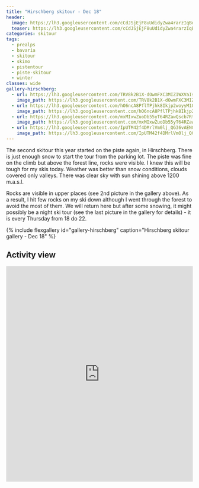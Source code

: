 ```yaml
---
title: "Hirschberg skitour - Dec 18"
header:
  image: https://lh3.googleusercontent.com/cCdJSjEjF8uUdidyZwa4rarzIqBdTf7x6275LKUyzJFx_LUiNgCnv41DHOOmJiI57p_90bOQISw-kX3RlYZphQrxXFY5jkVXsOOOc2ilk7Gk0-7JVrttbeu5cdyCUhBmTXWhUPKWmPIFj1LkDv5lvzEqhid_z4_EmaySz945AWn1EdE9YR9m3-en8Y_EPPfHNTkLw9__R4GsqGvT8f7TnpUi9ACEbwynrRWXNL5hknXIvRwbeFNVN64Ui-4TgnWT7lT6toiD43WkZq_oiqhgdocpc7AoqpEf9oydrsxl0SRrn1Sz3B-3E9bwXWOuK-ezDENTSMx1zEa5jhvMy-TAHFqi8OCIopw44CqQDL_JXEQIk6idbj6fwIBrg23ocNbDLo_NxzwJ6OyFOl7L2rFO4Wuy6p4df87e_Hecn1BMsndiMb-_Y_3PkVTlw0TKzDsHWfk12aYcBKN4u8N1RgRNQqYF4_p63KgGG_4yh73mChNuvZZOPE8cSEpqZr_TZYxNZAro1qJAZrS0W7qPWJSG0pMlKvjHc6N0DV2XOY0yk6GKLxecBUJa_Ngt5EXYxCAmGLOQY-QsNuiTZDAtIkeoyJzloUXfXqaIxxC6BqY2feq7FeC_ngrfAggaYcvLyWu3LzNqVLSAsprFRYfuLONz7_bYsZ5TsKB-HOUl9Sc9iOC1bCj392nhzsUN_PF4kv8e7X3DfiSs_9u-B-Xh9JQ=w2056-h1542-no
  teaser: https://lh3.googleusercontent.com/cCdJSjEjF8uUdidyZwa4rarzIqBdTf7x6275LKUyzJFx_LUiNgCnv41DHOOmJiI57p_90bOQISw-kX3RlYZphQrxXFY5jkVXsOOOc2ilk7Gk0-7JVrttbeu5cdyCUhBmTXWhUPKWmPIFj1LkDv5lvzEqhid_z4_EmaySz945AWn1EdE9YR9m3-en8Y_EPPfHNTkLw9__R4GsqGvT8f7TnpUi9ACEbwynrRWXNL5hknXIvRwbeFNVN64Ui-4TgnWT7lT6toiD43WkZq_oiqhgdocpc7AoqpEf9oydrsxl0SRrn1Sz3B-3E9bwXWOuK-ezDENTSMx1zEa5jhvMy-TAHFqi8OCIopw44CqQDL_JXEQIk6idbj6fwIBrg23ocNbDLo_NxzwJ6OyFOl7L2rFO4Wuy6p4df87e_Hecn1BMsndiMb-_Y_3PkVTlw0TKzDsHWfk12aYcBKN4u8N1RgRNQqYF4_p63KgGG_4yh73mChNuvZZOPE8cSEpqZr_TZYxNZAro1qJAZrS0W7qPWJSG0pMlKvjHc6N0DV2XOY0yk6GKLxecBUJa_Ngt5EXYxCAmGLOQY-QsNuiTZDAtIkeoyJzloUXfXqaIxxC6BqY2feq7FeC_ngrfAggaYcvLyWu3LzNqVLSAsprFRYfuLONz7_bYsZ5TsKB-HOUl9Sc9iOC1bCj392nhzsUN_PF4kv8e7X3DfiSs_9u-B-Xh9JQ=w2056-h1542-no
categories: skitour
tags:
  - prealps
  - bavaria
  - skitour
  - skimo
  - pistentour
  - piste-skitour
  - winter
classes: wide
gallery-hirschberg:
  - url: https://lh3.googleusercontent.com/TRV8k2B1X-dOwmFXC3MIZIWXVaIsVAnJGov62Db0aWiGyLOk0bVGbvLpiUNk_ZcGtDeKJEywUYzG_dcVJvCy3L6N11IJZCNOxMPgjje2ve7hAe2CuFNR5skbyKxhwDkELYKEWRZqI5ZZ-J2fsJugWdDtj3RAbGwil7bWGe8SpbgPF9fXsSVM0XR-hIY0YXScWrmkpQ1N7RgfXJ7CYl8sqg1x9lmoAxPAniJmNXcKsUSVrShCee6qGRDwqJkVAVDIJ1jSoYG9CajJECnn7g8IMfM5T20mnJmxg0cM7NLzq2mOABHrW0y2vrf6WXcr_ntYM6HeTTFxuez9o2Ojn1TC0o8XWyBpA4JZJ39KLvZzF9XLchscI7RZEN3VIUrvbNDVEfbhK-xBQwUk19Ry8oucn9-P7uzLEFdqhTEZ6BUbbRABS_bX250OxSaYNQCIKzC7Vk5A22l390lwdm9i6uDzLjQhQ1Hqul4vfpiHl0M6GC7fbPq_6puTuGFtPufUNlmQcNYWERnydknGjdsCheDjwnVE8oYx_sksJj9TVxEVy3imcbvQmizNIasu_SQ9s6RynlJ5pPj84RbD_Q6K33ohWbQySHUhndx_DCQqT6i6jKZnfnnEB8MYPM_nZcJ_8eqNs-dRKakHTiEoNHG6ai-8Y1Ybkrcy4WWp7NxD-DyuqIyPa9CMBT46kuZ4bnm4MCCnk21e_qxR_k_LP5-C5ZQ=w1158-h1542-no
    image_path: https://lh3.googleusercontent.com/TRV8k2B1X-dOwmFXC3MIZIWXVaIsVAnJGov62Db0aWiGyLOk0bVGbvLpiUNk_ZcGtDeKJEywUYzG_dcVJvCy3L6N11IJZCNOxMPgjje2ve7hAe2CuFNR5skbyKxhwDkELYKEWRZqI5ZZ-J2fsJugWdDtj3RAbGwil7bWGe8SpbgPF9fXsSVM0XR-hIY0YXScWrmkpQ1N7RgfXJ7CYl8sqg1x9lmoAxPAniJmNXcKsUSVrShCee6qGRDwqJkVAVDIJ1jSoYG9CajJECnn7g8IMfM5T20mnJmxg0cM7NLzq2mOABHrW0y2vrf6WXcr_ntYM6HeTTFxuez9o2Ojn1TC0o8XWyBpA4JZJ39KLvZzF9XLchscI7RZEN3VIUrvbNDVEfbhK-xBQwUk19Ry8oucn9-P7uzLEFdqhTEZ6BUbbRABS_bX250OxSaYNQCIKzC7Vk5A22l390lwdm9i6uDzLjQhQ1Hqul4vfpiHl0M6GC7fbPq_6puTuGFtPufUNlmQcNYWERnydknGjdsCheDjwnVE8oYx_sksJj9TVxEVy3imcbvQmizNIasu_SQ9s6RynlJ5pPj84RbD_Q6K33ohWbQySHUhndx_DCQqT6i6jKZnfnnEB8MYPM_nZcJ_8eqNs-dRKakHTiEoNHG6ai-8Y1Ybkrcy4WWp7NxD-DyuqIyPa9CMBT46kuZ4bnm4MCCnk21e_qxR_k_LP5-C5ZQ=w1158-h1542-no
  - url: https://lh3.googleusercontent.com/hO6ncA8PflTPjhk8Ikjp2woyyM10FJX-yipLN78dkK1HZgsTuzyQSIzLqn1XHO3G04fVGbH32qcIZGBV8AWnn9z22nHKvM_s66F8jt1TUDylTFKPkhyOkjxBJFrt7iRdhxHbaP45Oi1QPCs4jxP-ewRjW5WcpDpzqvs9qzJxkq5rPTwV--wdv_vlVWRIJLT1YTYbOW-cafXGyjMghbDmgCGJuqc_oAz_lyiCQyhApRnxFz5SOsiptCzd3hZyubCETs6o_7ZuIDN6TceEhfdN648pRpkRF4Y5ZZRGNdggtHIhUsjgKRwn1gfqkaAG-gnnPDOIMwGhn3Z5E75SQ-FjHt43e18YtXLdubUDedvTuiuK4_XUCYHFUZBmJVCtSIFm-RJof9Q69rH-F_bbudcMOjgXFuND4V8MufRNbPMw8E36PZ5dAzx-_dg37e6CgPxid3ibwRYwOZsSdD4V4MupUefAF0cmodxdpj9RGvovjvuJrIl6P-jqdNk0l7dtgaEjqfoqyjtq2Cg6ZdHEShpGw6bdfzgxFSVM12PfvrWcXIXhsIMTjUtkgIrMH79H3fm-NrklNpOIuO04lEEhw_skUT3XRu8jEyYRBvTF-sBv38OU97e6T4qQOoixBPvCuGirwSkHRgH7tuPWkQXB2CekswdxRK8fQe5VjOXsqfF_yRJifJdQcZNRyEU7teUPtMbSw-MPcDBpjks9c6t61pA=w1158-h1542-no
    image_path: https://lh3.googleusercontent.com/hO6ncA8PflTPjhk8Ikjp2woyyM10FJX-yipLN78dkK1HZgsTuzyQSIzLqn1XHO3G04fVGbH32qcIZGBV8AWnn9z22nHKvM_s66F8jt1TUDylTFKPkhyOkjxBJFrt7iRdhxHbaP45Oi1QPCs4jxP-ewRjW5WcpDpzqvs9qzJxkq5rPTwV--wdv_vlVWRIJLT1YTYbOW-cafXGyjMghbDmgCGJuqc_oAz_lyiCQyhApRnxFz5SOsiptCzd3hZyubCETs6o_7ZuIDN6TceEhfdN648pRpkRF4Y5ZZRGNdggtHIhUsjgKRwn1gfqkaAG-gnnPDOIMwGhn3Z5E75SQ-FjHt43e18YtXLdubUDedvTuiuK4_XUCYHFUZBmJVCtSIFm-RJof9Q69rH-F_bbudcMOjgXFuND4V8MufRNbPMw8E36PZ5dAzx-_dg37e6CgPxid3ibwRYwOZsSdD4V4MupUefAF0cmodxdpj9RGvovjvuJrIl6P-jqdNk0l7dtgaEjqfoqyjtq2Cg6ZdHEShpGw6bdfzgxFSVM12PfvrWcXIXhsIMTjUtkgIrMH79H3fm-NrklNpOIuO04lEEhw_skUT3XRu8jEyYRBvTF-sBv38OU97e6T4qQOoixBPvCuGirwSkHRgH7tuPWkQXB2CekswdxRK8fQe5VjOXsqfF_yRJifJdQcZNRyEU7teUPtMbSw-MPcDBpjks9c6t61pA=w1158-h1542-no
  - url: https://lh3.googleusercontent.com/mxMIxwZuoDb55yT64RZawQscb7RtRn-CxJsUmkIxFHoi2RML5m0CZOXreVfh4aL5atVtzZjb-IiUxvm-igukzxxdFoJumy8SoNStcMY4vV9z_kosPm-xLXJDF8LU9kx_I2-vETPCtO9PpK2WoitFdke2jCoJHu2CGV_OXkpONyQsK5lk6kdtK7abJBb2ynCLuWmRgP-NkkCrpVFOlcS9YS8RgHlGTB1RtOQ2OMhvDsgrEZB-UOtm4ou8CaRrYlIwwm-iOhh79vQlKakHgIqf1arNFlDgTWszmKWDbY3Y_lVOt9kC7-Uh7S012MLNUAnqqRdkhcyWd-z6q6D59i3vpS7F69iqElsmGDG1JWNJ_9wWBsssxt95CHHTJmCUIpg7zATR3ANYJG-x7a64Ii-Pz1yEUkXQcnFrtmQv3C6pWTcdR-D-luzOdxPW-wfiPo0VmAaS1_Hglo0QrGXRN3jpiK-crhpHCCOxBHcMxWwR25RmIKiEGzuDYZ0CihpvqguUvRFErq6eFuiDgEcSAhlIoeqBupMQSXM0xUwUGBOHV-dVNWxE-g6lxBLSdP2jxZ2PfBba3lZ4JZKShn_Bi7RZhyt3Wl7XmF58cS8LCzjzMmkxKmQD_Khcjdg3R731HdSmnwj7AYYzqv9Y2xb_Mg7exJZSe7qbnHYYjSW9SFvsMZdi9U7Riwx4tp4tF9qrEkPlmKjA7PGLXWj2EjolqF0=w1158-h1542-no
    image_path: https://lh3.googleusercontent.com/mxMIxwZuoDb55yT64RZawQscb7RtRn-CxJsUmkIxFHoi2RML5m0CZOXreVfh4aL5atVtzZjb-IiUxvm-igukzxxdFoJumy8SoNStcMY4vV9z_kosPm-xLXJDF8LU9kx_I2-vETPCtO9PpK2WoitFdke2jCoJHu2CGV_OXkpONyQsK5lk6kdtK7abJBb2ynCLuWmRgP-NkkCrpVFOlcS9YS8RgHlGTB1RtOQ2OMhvDsgrEZB-UOtm4ou8CaRrYlIwwm-iOhh79vQlKakHgIqf1arNFlDgTWszmKWDbY3Y_lVOt9kC7-Uh7S012MLNUAnqqRdkhcyWd-z6q6D59i3vpS7F69iqElsmGDG1JWNJ_9wWBsssxt95CHHTJmCUIpg7zATR3ANYJG-x7a64Ii-Pz1yEUkXQcnFrtmQv3C6pWTcdR-D-luzOdxPW-wfiPo0VmAaS1_Hglo0QrGXRN3jpiK-crhpHCCOxBHcMxWwR25RmIKiEGzuDYZ0CihpvqguUvRFErq6eFuiDgEcSAhlIoeqBupMQSXM0xUwUGBOHV-dVNWxE-g6lxBLSdP2jxZ2PfBba3lZ4JZKShn_Bi7RZhyt3Wl7XmF58cS8LCzjzMmkxKmQD_Khcjdg3R731HdSmnwj7AYYzqv9Y2xb_Mg7exJZSe7qbnHYYjSW9SFvsMZdi9U7Riwx4tp4tF9qrEkPlmKjA7PGLXWj2EjolqF0=w1158-h1542-no
  - url: https://lh3.googleusercontent.com/IpUTM42f4DMrlVm0lj_QG36vAENG5wGeM_F9RzK6zBzphOELTJbIkYpr3uIulj0dtHnFHp8YP-C4G_x3Q8yUGqkewziIBTzG5APTQ6rfb8mU5LIZFnQXcoKRx2Cg8yZwZcq-hMu7Y2BFhy0Mq-IO_GcXcKW3lMXNu42cIGCBSYEDRo_M28Fr1ws-weJAjGvKUsCQoQl2WEIXs7xH19WMSb_mP-guqQnZY4x1KCK_SJ6QJepkQJMIAyKjbRShbPLSLZENxEFLvg6r5dJxVYIXfw-yct6PBNYKESPmIkzWd7At4c-B2IN4Zsze-uegAAi894Dx5D-6nEkoNFhFN0U-_MR_Ea4DgZDMHKj19EoHd3TKkW6wBQeyoURphVIQnYJRKGmf4rNzCU_wHr9qKCa20mHg8jRqbE7S6Bjfo22hRTynn7M7McOdB1gvcOD6T1GCQaqrZpDmpI75ialCYUBCSLBbMkh_4qFyiam64ISWwoimH9L_Bj9HTnZYryH6KJ70Cw9Pd1jTPUYJVNFUqQ7EE3syJ-i9lC5cdZw5mLrBdvRoWNHAzpvS3d_r4S3qr8JSep6yCB-AbByhBDyjdipmqrmUCCGf_RR7IRPfQi4lGMqs1NrUyBB1Fw0sc3NorlCuSBSXMbItpdhfE3EmZkNz6JIfTmbQeHHcGYrOvlFPII9M2XdGnAZ61LpnYp_-_XknzFCmDqwzRNMyV-Lu6VY=w1158-h1542-no
    image_path: https://lh3.googleusercontent.com/IpUTM42f4DMrlVm0lj_QG36vAENG5wGeM_F9RzK6zBzphOELTJbIkYpr3uIulj0dtHnFHp8YP-C4G_x3Q8yUGqkewziIBTzG5APTQ6rfb8mU5LIZFnQXcoKRx2Cg8yZwZcq-hMu7Y2BFhy0Mq-IO_GcXcKW3lMXNu42cIGCBSYEDRo_M28Fr1ws-weJAjGvKUsCQoQl2WEIXs7xH19WMSb_mP-guqQnZY4x1KCK_SJ6QJepkQJMIAyKjbRShbPLSLZENxEFLvg6r5dJxVYIXfw-yct6PBNYKESPmIkzWd7At4c-B2IN4Zsze-uegAAi894Dx5D-6nEkoNFhFN0U-_MR_Ea4DgZDMHKj19EoHd3TKkW6wBQeyoURphVIQnYJRKGmf4rNzCU_wHr9qKCa20mHg8jRqbE7S6Bjfo22hRTynn7M7McOdB1gvcOD6T1GCQaqrZpDmpI75ialCYUBCSLBbMkh_4qFyiam64ISWwoimH9L_Bj9HTnZYryH6KJ70Cw9Pd1jTPUYJVNFUqQ7EE3syJ-i9lC5cdZw5mLrBdvRoWNHAzpvS3d_r4S3qr8JSep6yCB-AbByhBDyjdipmqrmUCCGf_RR7IRPfQi4lGMqs1NrUyBB1Fw0sc3NorlCuSBSXMbItpdhfE3EmZkNz6JIfTmbQeHHcGYrOvlFPII9M2XdGnAZ61LpnYp_-_XknzFCmDqwzRNMyV-Lu6VY=w1158-h1542-no
---
```


The second skitour this year started on the piste again, in Hirschberg. There is just enough snow to start the tour from the parking lot. The piste was fine on the climb but above the forest line, rocks were visible. I knew this will be tough for my skis today. Weather was better than snow conditions, clouds covered only valleys. There was clear sky with sun shining above 1200 m.a.s.l.

Rocks are visible in upper places (see 2nd picture in the gallery above). As a result, I hit few rocks on my ski down although I went through the forest to avoid the most of them. We will return here but after some snowing, it might possibly be a night ski tour (see the last picture in the gallery for details) - it is every Thursday from 18 do 22.


{% include flexgallery id="gallery-hirschberg" caption="Hirschberg skitour gallery - Dec 18" %}

## Activity view

<iframe src="https://www.komoot.com/tour/53118269/embed?profile=1" width="100%" height="580" frameborder="0" scrolling="no"></iframe>
